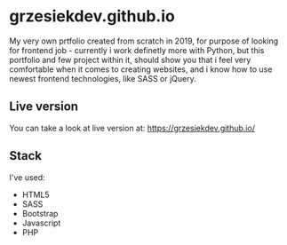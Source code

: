 # grzesiekdev.github.io
My very own prtfolio created from scratch in 2019, for purpose of looking for frontend job - currently i work definetly more with Python,
but this portfolio and few project within it, should show you that i feel very comfortable when it comes to creating websites,
and i know how to use newest frontend technologies, like SASS or jQuery. 

## Live version
You can take a look at live version at: https://grzesiekdev.github.io/

## Stack
I've used: 
* HTML5
* SASS
* Bootstrap
* Javascript
* PHP
